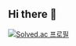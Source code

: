 ## Hi there 👋

[![Solved.ac
프로필](http://mazassumnida.wtf/api/v2/generate_badge?boj=k00819)](https://solved.ac/k00819)
<!--
**k0081915/k0081915** is a ✨ _special_ ✨ repository because its `README.md` (this file) appears on your GitHub profile.

Here are some ideas to get you started:

- 🔭 I’m currently working on ...
- 🌱 I’m currently learning ...
- 👯 I’m looking to collaborate on ...
- 🤔 I’m looking for help with ...
- 💬 Ask me about ...
- 📫 How to reach me: ...
- 😄 Pronouns: ...
- ⚡ Fun fact: ...
-->
